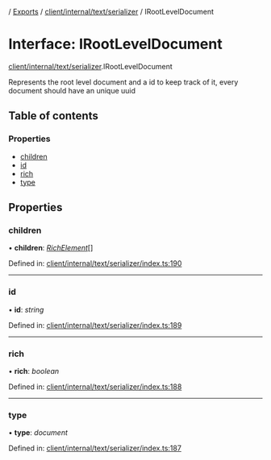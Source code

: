 [](../README.md) / [Exports](../modules.md) / [client/internal/text/serializer](../modules/client_internal_text_serializer.md) / IRootLevelDocument

# Interface: IRootLevelDocument

[client/internal/text/serializer](../modules/client_internal_text_serializer.md).IRootLevelDocument

Represents the root level document and a id
to keep track of it, every document should have
an unique uuid

## Table of contents

### Properties

- [children](client_internal_text_serializer.irootleveldocument.md#children)
- [id](client_internal_text_serializer.irootleveldocument.md#id)
- [rich](client_internal_text_serializer.irootleveldocument.md#rich)
- [type](client_internal_text_serializer.irootleveldocument.md#type)

## Properties

### children

• **children**: [*RichElement*](../modules/client_internal_text_serializer.md#richelement)[]

Defined in: [client/internal/text/serializer/index.ts:190](https://github.com/onzag/itemize/blob/11a98dec/client/internal/text/serializer/index.ts#L190)

___

### id

• **id**: *string*

Defined in: [client/internal/text/serializer/index.ts:189](https://github.com/onzag/itemize/blob/11a98dec/client/internal/text/serializer/index.ts#L189)

___

### rich

• **rich**: *boolean*

Defined in: [client/internal/text/serializer/index.ts:188](https://github.com/onzag/itemize/blob/11a98dec/client/internal/text/serializer/index.ts#L188)

___

### type

• **type**: *document*

Defined in: [client/internal/text/serializer/index.ts:187](https://github.com/onzag/itemize/blob/11a98dec/client/internal/text/serializer/index.ts#L187)
